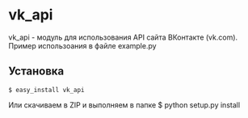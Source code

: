 vk_api
======

vk_api - модуль для использования API сайта ВКонтакте (vk.com). Пример использоания в файле example.py

Установка
------------
    $ easy_install vk_api

Или скачиваем в ZIP и выполняем в папке
    $ python setup.py install
